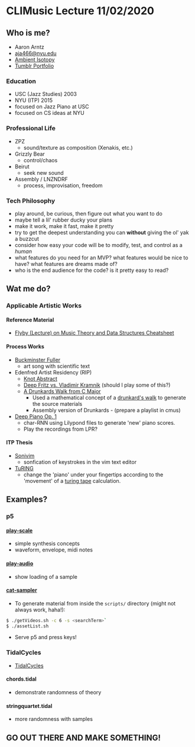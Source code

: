 # CLIMusic Lecture 11/02/2020

## Who is me?

- Aaron Arntz
- aja466@nyu.edu
- [Ambient Isotopy](https://ambientisotopy.com/)
- [Tumblr Portfolio](https://aaronarntz.tumblr.com/)

### Education

- USC (Jazz Studies) 2003
- NYU (ITP) 2015
- focused on Jazz Piano at USC
- focused on CS ideas at NYU

### Professional Life

- ZPZ
  - sound/texture as composition (Xenakis, etc.)
- Grizzly Bear
  - control/chaos
- Beirut
  - seek new sound
- Assembly / LNZNDRF
  - process, improvisation, freedom

### Tech Philosophy

- play around, be curious, then figure out what you want to do 
- maybe tell a lil' rubber ducky your plans
- make it work, make it fast, make it pretty
- try to get the deepest understanding you can **without** giving the ol' yak a buzzcut
- consider how easy your code will be to modify, test, and control as a *human*
- what features do you need for an MVP? what features would be nice to have? what features are dreams made of?
- who is the end audience for the code? is it pretty easy to read?

## Wat me do?

### Applicable Artistic Works

#### Reference Material

- [Flyby (Lecture) on Music Theory and Data Structures Cheatsheet](https://github.com/arntzy/music_theory_flyby/blob/6b1480ecc95fbe5797b9af6ef6659d19ded68ad1/music_theory_cheatsheet.md)

#### Process Works

- [Buckminster Fuller](https://drive.google.com/file/d/0B0EYjeHC8J8YZzVCMElSQ1EtT1U/view?usp=sharing)
  - art song with scientific text
- Edenfred Artist Residency (RIP)
  - [Knot Abstract](https://drive.google.com/file/d/0B0EYjeHC8J8YamF6NHd6MXpBdmc/view?usp=sharing)
  - [Deep Fritz vs. Vladimir Kramnik](https://drive.google.com/file/d/0B0EYjeHC8J8YWFhjU1poS3hLbGc/view?usp=sharing) (should I play some of this?)
  - [A Drunkards Walk from C Major](https://drive.google.com/file/d/0B0EYjeHC8J8YOGJjVFpSUG1nbjQ/view?usp=sharing)
    - Used a mathematical concept of a [drunkard's walk](https://en.wikipedia.org/wiki/Random_walk) to generate the source materials
    - Assembly version of Drunkards - (prepare a playlist in cmus)
- [Deep Piano Op. 1](https://medium.com/dbrs-innovation-labs/in-his-novel-galatea-2-2-e9d11c9b7c2a)
  - char-RNN using Lilypond files to generate 'new' piano scores.
  - Play the recordings from LPR?

#### ITP Thesis

- [Sonivim](https://vimeo.com/127210771)
  - sonfication of keystrokes in the vim text editor
- [TuRING](https://vimeo.com/127219302)
  - change the 'piano' under your fingertips according to the 'movement' of a [turing tape]() calculation.


## Examples?

### p5

#### [play-scale](https://github.com/arntzy/p5-examples/tree/master/play-scale)

- simple synthesis concepts
- waveform, envelope, midi notes 

#### [play-audio](https://github.com/arntzy/p5-examples/tree/master/play-audio)

- show loading of a sample 

#### [cat-sampler](https://github.com/arntzy/cat-sampler/tree/3489c08b9a7efd156a89a2e25b0bfb69352c5813)

- To generate material from inside the `scripts/` directory (might not always work, haha!):
```bash
$ ./getVideos.sh -c 6 -s <searchTerm>`
$ ./assetList.sh
```
- Serve p5 and press keys! 

### TidalCycles
  - [TidalCycles](https://tidalcycles.org/index.php/Welcome)

#### chords.tidal
  
-  demonstrate randomness of theory

#### stringquartet.tidal

- more randomness with samples

## GO OUT THERE AND MAKE SOMETHING!
